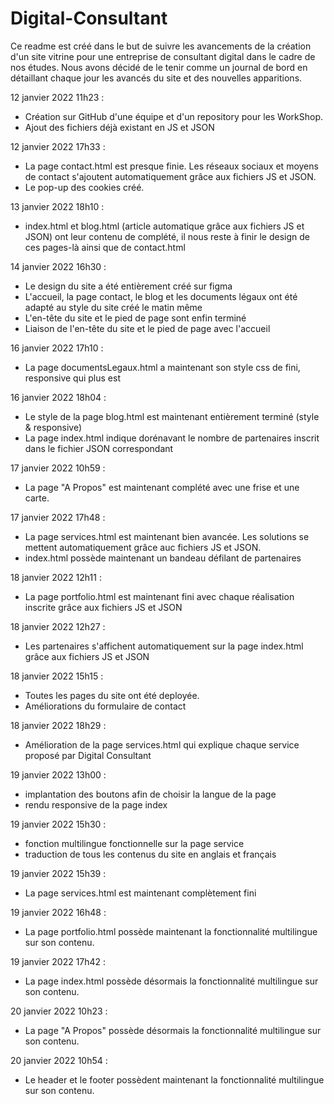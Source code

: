 # Digital-Consultant
Ce readme est créé dans le but de suivre les avancements de la création d'un site vitrine pour une entreprise de consultant digital dans le cadre de nos études. 
Nous avons décidé de le tenir comme un journal de bord en détaillant chaque jour les avancés du site et des nouvelles apparitions. 



12 janvier 2022 11h23 :
- Création sur GitHub d'une équipe et d'un repository pour les WorkShop. 
- Ajout des fichiers déjà existant en JS et JSON

12 janvier 2022 17h33 :
- La page contact.html est presque finie. Les réseaux sociaux et moyens de contact s'ajoutent automatiquement grâce aux fichiers JS et JSON.
- Le pop-up des cookies créé.

13 janvier 2022 18h10 :
- index.html et blog.html (article automatique grâce aux fichiers JS et JSON) ont leur contenu de complété, il nous reste à finir le design de ces pages-là ainsi que de contact.html


14 janvier 2022  16h30 :

- Le design du site a été entièrement créé sur figma
- L'accueil, la page contact, le blog et les documents légaux ont été adapté au style du site créé le matin même
- L'en-tête du site et le pied de page sont enfin terminé 
- Liaison de l'en-tête du site et le pied de page avec l'accueil

16 janvier 2022 17h10 :
- La page documentsLegaux.html a maintenant son style css de fini, responsive qui plus est

16 janvier 2022 18h04 :
- Le style de la page blog.html est maintenant entièrement terminé (style & responsive)
- La page index.html indique dorénavant le nombre de partenaires inscrit dans le fichier JSON correspondant

17 janvier 2022 10h59 :
- La page "A Propos" est maintenant complété avec une frise et une carte.

17 janvier 2022 17h48 :
- La page services.html est maintenant bien avancée. Les solutions se mettent automatiquement grâce auc fichiers JS et JSON.
- index.html possède maintenant un bandeau défilant de partenaires

18 janvier 2022 12h11 :
- La page portfolio.html est maintenant fini avec chaque réalisation inscrite grâce aux fichiers JS et JSON

18 janvier 2022 12h27 :
- Les partenaires s'affichent automatiquement sur la page index.html grâce aux fichiers JS et JSON

18 janvier 2022 15h15 :
- Toutes les pages du site ont été deployée.
- Améliorations du formulaire de contact

18 janvier 2022 18h29 :
- Amélioration de la page services.html qui explique chaque service proposé par Digital Consultant

19 janvier 2022 13h00 :
- implantation des boutons afin de choisir la langue de la page 
- rendu responsive de la page index 

19 janvier 2022 15h30 : 
- fonction multilingue fonctionnelle sur la page service 
- traduction de tous les contenus du site en anglais et français 

19 janvier 2022 15h39 :
- La page services.html est maintenant complètement fini

19 janvier 2022 16h48 :
- La page portfolio.html possède maintenant la fonctionnalité multilingue sur son contenu.

19 janvier 2022 17h42 :
- La page index.html possède désormais la fonctionnalité multilingue sur son contenu.

20 janvier 2022 10h23 :
- La page "A Propos" possède désormais la fonctionnalité multilingue sur son contenu.

20 janvier 2022 10h54 :
- Le header et le footer possèdent maintenant la fonctionnalité multilingue sur son contenu.
